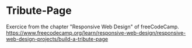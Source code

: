 # Tribute-Page
Exercice from the chapter "Responsive Web Design" of freeCodeCamp.
https://www.freecodecamp.org/learn/responsive-web-design/responsive-web-design-projects/build-a-tribute-page
